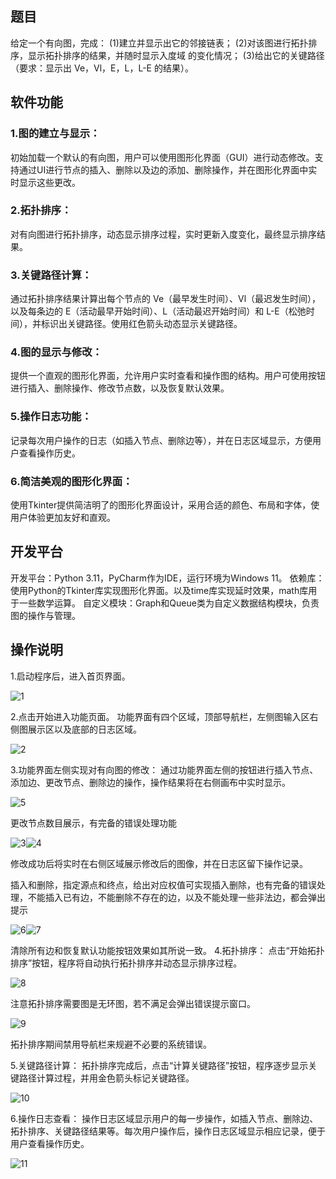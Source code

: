 ## 题目

给定一个有向图，完成： (1)建立并显示出它的邻接链表； (2)对该图进行拓扑排序，显示拓扑排序的结果，并随时显示入度域 的变化情况； (3)给出它的关键路径（要求：显示出 Ve，Vl，E，L，L-E 的结果）。

## 软件功能

### 1.图的建立与显示：

初始加载一个默认的有向图，用户可以使用图形化界面（GUI）进行动态修改。支持通过UI进行节点的插入、删除以及边的添加、删除操作，并在图形化界面中实时显示这些更改。

### 2.拓扑排序：

对有向图进行拓扑排序，动态显示排序过程，实时更新入度变化，最终显示排序结果。

### 3.关键路径计算：

通过拓扑排序结果计算出每个节点的 Ve（最早发生时间）、Vl（最迟发生时间），以及每条边的 E（活动最早开始时间）、L（活动最迟开始时间）和 L-E（松弛时间），并标识出关键路径。使用红色箭头动态显示关键路径。

### 4.图的显示与修改：

提供一个直观的图形化界面，允许用户实时查看和操作图的结构。用户可使用按钮进行插入、删除操作、修改节点数，以及恢复默认效果。

### 5.操作日志功能：

记录每次用户操作的日志（如插入节点、删除边等），并在日志区域显示，方便用户查看操作历史。

### 6.简洁美观的图形化界面：

使用Tkinter提供简洁明了的图形化界面设计，采用合适的颜色、布局和字体，使用户体验更加友好和直观。

## 开发平台

开发平台：Python 3.11，PyCharm作为IDE，运行环境为Windows 11。
依赖库：使用Python的Tkinter库实现图形化界面。以及time库实现延时效果，math库用于一些数学运算。
自定义模块：Graph和Queue类为自定义数据结构模块，负责图的操作与管理。

## 操作说明

1.启动程序后，进入首页界面。

![1](images\1.png)

2.点击开始进入功能页面。
功能界面有四个区域，顶部导航栏，左侧图输入区右侧图展示区以及底部的日志区域。

![2](.\images\2.png)

3.功能界面左侧实现对有向图的修改：
通过功能界面左侧的按钮进行插入节点、添加边、更改节点、删除边的操作，操作结果将在右侧画布中实时显示。

![5](.\images\5.png)

更改节点数目展示，有完备的错误处理功能

![3](.\images\3.png)![4](C:\Users\15248\Desktop\数据结构小学期\images\4.png)

修改成功后将实时在右侧区域展示修改后的图像，并在日志区留下操作记录。

插入和删除，指定源点和终点，给出对应权值可实现插入删除，也有完备的错误处理，不能插入已有边，不能删除不存在的边，以及不能处理一些非法边，都会弹出提示

![6](.\images\6.png)![7](C:\Users\15248\Desktop\数据结构小学期\images\7.png)

清除所有边和恢复默认功能按钮效果如其所说一致。
4.拓扑排序：
点击“开始拓扑排序”按钮，程序将自动执行拓扑排序并动态显示排序过程。

![8](.\images\8.png)

注意拓扑排序需要图是无环图，若不满足会弹出错误提示窗口。

![9](.\images\9.png)

拓扑排序期间禁用导航栏来规避不必要的系统错误。

5.关键路径计算：
拓扑排序完成后，点击“计算关键路径”按钮，程序逐步显示关键路径计算过程，并用金色箭头标记关键路径。

![10](.\images\10.png)

6.操作日志查看：
操作日志区域显示用户的每一步操作，如插入节点、删除边、拓扑排序、关键路径结果等。每次用户操作后，操作日志区域显示相应记录，便于用户查看操作历史。

![11](.\images\11.png)
